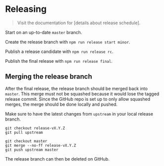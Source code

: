 # Releasing

> Visit the documentation for [details about release schedule].

Start on an up-to-date `master` branch.

Create the release branch with `npm run release start minor`.

Publish a release candidate with `npm run release rc`.

Publish the final release with `npm run release final`.

## Merging the release branch

After the final release, the release branch should be merged back into `master`. This merge must not be squashed because it would lose the tagged release commit. Since the GitHub repo is set up to only allow squashed merges, the merge should be done locally and pushed.

Make sure to have the latest changes from `upstream` in your local release branch.

```
git checkout release-vX.Y.Z
git pull upstream
```

```
git checkout master
git merge --no-ff release-vX.Y.Z
git push upstream master
```

The release branch can then be deleted on GitHub.
